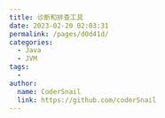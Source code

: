 ```yaml
---
title: 诊断和排查工具
date: 2023-02-20 02:03:31
permalink: /pages/d0d41d/
categories:
  - Java
  - JVM
tags:
  - 
author: 
  name: CoderSnail
  link: https://github.com/coderSnail
---
```


